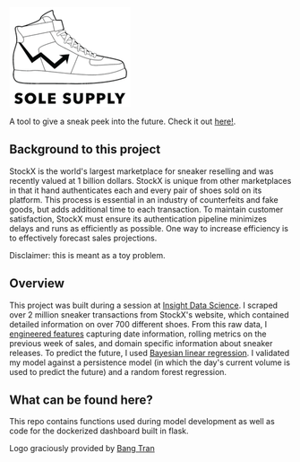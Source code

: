 ![Logo](SoleSupply-Black.png)

A tool to give a sneak peek into the future. Check it out [here!](https://solesupply.herokuapp.com/).

## Background to this project

StockX is the world's largest marketplace for sneaker reselling and was recently valued at 1 billion dollars. StockX is unique from other marketplaces in that it hand authenticates each and every pair of shoes sold on its platform. This process is essential in an industry of counterfeits and fake goods, but adds additional time to each transaction. To maintain customer satisfaction, StockX must ensure its authentication pipeline minimizes delays and runs as efficiently as possible. One way to increase efficiency is to effectively forecast sales projections.

Disclaimer: this is meant as a toy problem.

## Overview

This project was built during a session at [Insight Data Science](https://insightdatascience.com/). I scraped over 2 million sneaker transactions from StockX's website, which contained detailed information on over 700 different shoes. From this raw data, I [engineered features](https://github.com/allenchng/solesupply/blob/master/model-development/engineer_features.py) capturing date information, rolling metrics on the previous week of sales, and domain specific information about sneaker releases. To predict the future, I used [Bayesian linear regression](https://github.com/allenchng/solesupply/blob/master/model-development/bayes_linear_module.py). I validated my model against a persistence model (in which the day's current volume is used to predict the future) and a random forest regression.

## What can be found here?

This repo contains functions used during model development as well as code for the dockerized dashboard built in flask.

Logo graciously provided by [Bang Tran](https://www.bangctran.com/about)